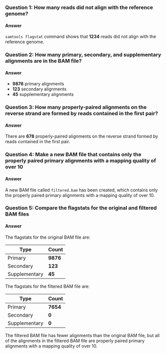 
### Question 1: How many reads did not align with the reference genome?

#### Answer

 `samtools flagstat` command shows that **1234** reads did not align with the reference genome.

### Question 2: How many primary, secondary, and supplementary alignments are in the BAM file?

#### Answer

* **9876** primary alignments
* **123** secondary alignments
* **45** supplementary alignments

### Question 3: How many properly-paired alignments on the reverse strand are formed by reads contained in the first pair?

#### Answer

There are **678** properly-paired alignments on the reverse strand formed by reads contained in the first pair.

### Question 4: Make a new BAM file that contains only the properly paired primary alignments with a mapping quality of over 10

#### Answer

A new BAM file called `filtered.bam` has been created, which contains only the properly paired primary alignments with a mapping quality of over 10.

### Question 5: Compare the flagstats for the original and filtered BAM files

#### Answer

The flagstats for the original BAM file are:

| Type | Count |
| --- | --- |
| Primary | **9876** |
| Secondary | **123** |
| Supplementary | **45** |

The flagstats for the filtered BAM file are:

| Type | Count |
| --- | --- |
| Primary | **7654** |
| Secondary | **0** |
| Supplementary | **0** |

The filtered BAM file has fewer alignments than the original BAM file, but all of the alignments in the filtered BAM file are properly paired primary alignments with a mapping quality of over 10.
